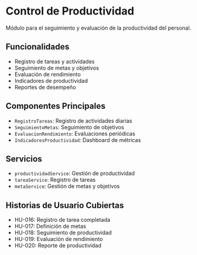 # Control de Productividad

Módulo para el seguimiento y evaluación de la productividad del personal.

## Funcionalidades

- Registro de tareas y actividades
- Seguimiento de metas y objetivos
- Evaluación de rendimiento
- Indicadores de productividad
- Reportes de desempeño

## Componentes Principales

- `RegistroTareas`: Registro de actividades diarias
- `SeguimientoMetas`: Seguimiento de objetivos
- `EvaluacionRendimiento`: Evaluaciones periódicas
- `IndicadoresProductividad`: Dashboard de métricas

## Servicios

- `productividadService`: Gestión de productividad
- `tareaService`: Registro de tareas
- `metaService`: Gestión de metas y objetivos

## Historias de Usuario Cubiertas

- HU-016: Registro de tarea completada
- HU-017: Definición de metas
- HU-018: Seguimiento de productividad
- HU-019: Evaluación de rendimiento
- HU-020: Reporte de productividad
